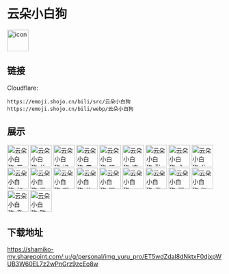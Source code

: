 # 云朵小白狗
<img src="https://emoji.shojo.cn/bili/src/云朵小白狗/icon.png" width="50" height="50" alt="icon">

## 链接
Cloudflare:
```
https://emoji.shojo.cn/bili/src/云朵小白狗
https://emoji.shojo.cn/bili/webp/云朵小白狗
```
## 展示
<img src="https://emoji.shojo.cn/bili/src/云朵小白狗/云朵小白狗-开心.png" width="50" height="50" alt="云朵小白狗-开心">
<img src="https://emoji.shojo.cn/bili/src/云朵小白狗/云朵小白狗-什么.png" width="50" height="50" alt="云朵小白狗-什么">
<img src="https://emoji.shojo.cn/bili/src/云朵小白狗/云朵小白狗-尴尬.png" width="50" height="50" alt="云朵小白狗-尴尬">
<img src="https://emoji.shojo.cn/bili/src/云朵小白狗/云朵小白狗-震惊.png" width="50" height="50" alt="云朵小白狗-震惊">
<img src="https://emoji.shojo.cn/bili/src/云朵小白狗/云朵小白狗-哭.png" width="50" height="50" alt="云朵小白狗-哭">
<img src="https://emoji.shojo.cn/bili/src/云朵小白狗/云朵小白狗-这.png" width="50" height="50" alt="云朵小白狗-这">
<img src="https://emoji.shojo.cn/bili/src/云朵小白狗/云朵小白狗-融化.png" width="50" height="50" alt="云朵小白狗-融化">
<img src="https://emoji.shojo.cn/bili/src/云朵小白狗/云朵小白狗-心动.png" width="50" height="50" alt="云朵小白狗-心动">
<img src="https://emoji.shojo.cn/bili/src/云朵小白狗/云朵小白狗-生气.png" width="50" height="50" alt="云朵小白狗-生气">
<img src="https://emoji.shojo.cn/bili/src/云朵小白狗/云朵小白狗-加载中.png" width="50" height="50" alt="云朵小白狗-加载中">
<img src="https://emoji.shojo.cn/bili/src/云朵小白狗/云朵小白狗-累了.png" width="50" height="50" alt="云朵小白狗-累了">
<img src="https://emoji.shojo.cn/bili/src/云朵小白狗/云朵小白狗-啊.png" width="50" height="50" alt="云朵小白狗-啊">
<img src="https://emoji.shojo.cn/bili/src/云朵小白狗/云朵小白狗-比心.png" width="50" height="50" alt="云朵小白狗-比心">
<img src="https://emoji.shojo.cn/bili/src/云朵小白狗/云朵小白狗-嘿嘿.png" width="50" height="50" alt="云朵小白狗-嘿嘿">
<img src="https://emoji.shojo.cn/bili/src/云朵小白狗/云朵小白狗-wink.png" width="50" height="50" alt="云朵小白狗-wink">
<img src="https://emoji.shojo.cn/bili/src/云朵小白狗/云朵小白狗-无语.png" width="50" height="50" alt="云朵小白狗-无语">
<img src="https://emoji.shojo.cn/bili/src/云朵小白狗/云朵小白狗-消失.png" width="50" height="50" alt="云朵小白狗-消失">
<img src="https://emoji.shojo.cn/bili/src/云朵小白狗/云朵小白狗-趴.png" width="50" height="50" alt="云朵小白狗-趴">
<img src="https://emoji.shojo.cn/bili/src/云朵小白狗/云朵小白狗-激动.png" width="50" height="50" alt="云朵小白狗-激动">
<img src="https://emoji.shojo.cn/bili/src/云朵小白狗/云朵小白狗-鞠躬.png" width="50" height="50" alt="云朵小白狗-鞠躬">

## 下载地址

https://shamiko-my.sharepoint.com/:u:/g/personal/img_yuru_pro/ET5wdZdaI8dNktxF0djxpWUB3W60EL7z2wPnGrz9zcEo8w